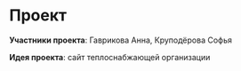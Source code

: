 # Проект

**Участники проекта**: Гаврикова Анна, Круподёрова Софья

**Идея проекта**: сайт теплоснабжающей организации
